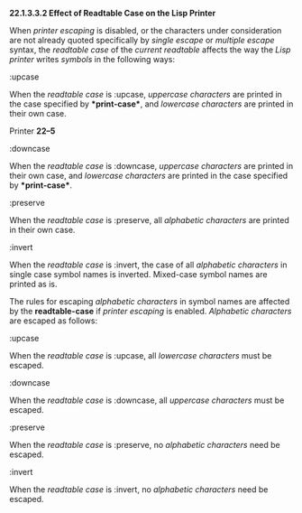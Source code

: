 **22.1.3.3.2 Effect of Readtable Case on the Lisp Printer** 

When *printer escaping* is disabled, or the characters under consideration are not already quoted specifically by *single escape* or *multiple escape* syntax, the *readtable case* of the *current readtable* affects the way the *Lisp printer* writes *symbols* in the following ways: 

:upcase 

When the *readtable case* is :upcase, *uppercase characters* are printed in the case specified by **\*print-case\***, and *lowercase characters* are printed in their own case. 

Printer **22–5**

 

 

:downcase 

When the *readtable case* is :downcase, *uppercase characters* are printed in their own case, and *lowercase characters* are printed in the case specified by **\*print-case\***. 

:preserve 

When the *readtable case* is :preserve, all *alphabetic characters* are printed in their own case. 

:invert 

When the *readtable case* is :invert, the case of all *alphabetic characters* in single case symbol names is inverted. Mixed-case symbol names are printed as is. 

The rules for escaping *alphabetic characters* in symbol names are affected by the **readtable-case** if *printer escaping* is enabled. *Alphabetic characters* are escaped as follows: 

:upcase 

When the *readtable case* is :upcase, all *lowercase characters* must be escaped. 

:downcase 

When the *readtable case* is :downcase, all *uppercase characters* must be escaped. 

:preserve 

When the *readtable case* is :preserve, no *alphabetic characters* need be escaped. 

:invert 

When the *readtable case* is :invert, no *alphabetic characters* need be escaped. 

